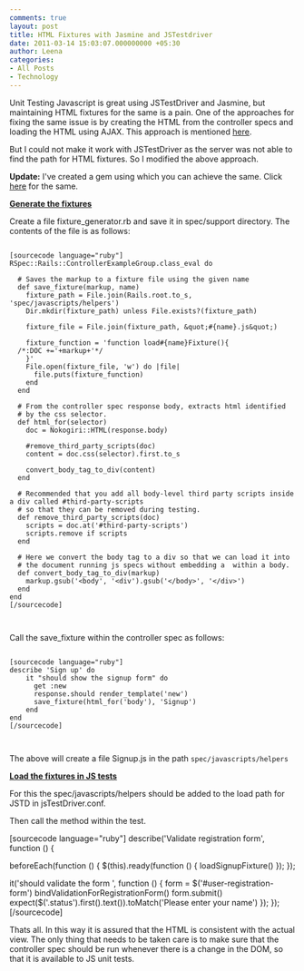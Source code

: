 ```yaml
---
comments: true
layout: post
title: HTML Fixtures with Jasmine and JSTestdriver
date: 2011-03-14 15:03:07.000000000 +05:30
author: Leena
categories:
- All Posts
- Technology
---
```

Unit Testing Javascript is great using JSTestDriver and Jasmine, but maintaining HTML fixtures for the same is a pain. One of the approaches for fixing the same issue is by creating the HTML from the controller specs and loading the HTML using AJAX. This approach is mentioned <a href="http://pivotallabs.com/users/jb/blog/articles/1152">here</a>.

But I could not make it work with JSTestDriver as the server was not able to find the path for HTML fixtures. So I modified the above approach.

<strong>Update:</strong> I've created a gem using which you can achieve the same. Click <a href="https://github.com/multunus/js_fixtures">here</a> for the same.

<strong><span style="text-decoration: underline;">Generate the fixtures</span></strong>

Create a file fixture_generator.rb and save it in spec/support directory. The contents of the file is as follows:
<pre><code>
[sourcecode language="ruby"]
RSpec::Rails::ControllerExampleGroup.class_eval do

  # Saves the markup to a fixture file using the given name
  def save_fixture(markup, name)
    fixture_path = File.join(Rails.root.to_s, 'spec/javascripts/helpers')
    Dir.mkdir(fixture_path) unless File.exists?(fixture_path)

    fixture_file = File.join(fixture_path, &amp;quot;#{name}.js&amp;quot;)

    fixture_function = 'function load#{name}Fixture(){
  /*:DOC +='+markup+'*/
    }'
    File.open(fixture_file, 'w') do |file|
      file.puts(fixture_function)
    end
  end

  # From the controller spec response body, extracts html identified
  # by the css selector.
  def html_for(selector)
    doc = Nokogiri::HTML(response.body)

    #remove_third_party_scripts(doc)
    content = doc.css(selector).first.to_s

    convert_body_tag_to_div(content)
  end

  # Recommended that you add all body-level third party scripts inside a div called #third-party-scripts
  # so that they can be removed during testing.
  def remove_third_party_scripts(doc)
    scripts = doc.at('#third-party-scripts')
    scripts.remove if scripts
  end

  # Here we convert the body tag to a div so that we can load it into
  # the document running js specs without embedding a  within a body.
  def convert_body_tag_to_div(markup)
    markup.gsub('&lt;body', '&lt;div').gsub('&lt;/body&gt;', '&lt;/div&gt;')
  end
end
[/sourcecode]

 </code></pre>
Call the save_fixture within the controller spec as follows:
<pre><code>
[sourcecode language="ruby"]
describe 'Sign up' do
    it &quot;should show the signup form&quot; do
      get :new
      response.should render_template('new')
      save_fixture(html_for('body'), 'Signup')
    end
end
[/sourcecode]

 </code></pre>
The above will create a file Signup.js in the path <code>spec/javascripts/helpers</code>

<span style="text-decoration: underline;"><strong>Load the fixtures in JS tests</strong></span>

For this the spec/javascripts/helpers should be added to the load path for JSTD in jsTestDriver.conf.

Then call the method within the test.

[sourcecode language="ruby"]
describe('Validate registration form', function () {

  beforeEach(function () {
    $(this).ready(function () {
      loadSignupFixture()
    });
  });

  it('should validate the form ', function () {
      form = $('#user-registration-form')
      bindValidationForRegistrationForm()
      form.submit()
      expect($('.status').first().text()).toMatch('Please enter your name')
  });
});
[/sourcecode]

Thats all. In this way it is assured that the HTML is consistent with the actual view. The only thing that needs to be taken care is to make sure that the controller spec should be run whenever there is a change in the DOM, so that it is available to JS unit tests.

